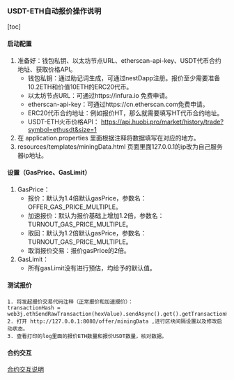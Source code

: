 ### USDT-ETH自动报价操作说明

[toc]

#### 启动配置

1. 准备好：钱包私钥、以太坊节点URL、etherscan-api-key、USDT代币合约地址、获取价格API。
   * 钱包私钥：通过助记词生成，可通过nestDapp注册。报价至少需要准备10.2ETH和价值10ETH的ERC20代币。
   * 以太坊节点URL：可通过https://infura.io 免费申请。
   * etherscan-api-key：可通过https://cn.etherscan.com免费申请。
   * ERC20代币合约地址：例如报价HT，那么就需要填写HT代币合约地址。
   * USDT-ETH火币价格API：  https://api.huobi.pro/market/history/trade?symbol=ethusdt&size=1
2. 在 application.properties 里面根据注释将数据填写在对应的地方。
3. resources/templates/miningData.html 页面里面127.0.0.1的ip改为自己服务器ip地址。

#### 设置（GasPrice、GasLimit）

1. GasPrice：
   * 报价：默认为1.4倍默认gasPrice，参数名：OFFER_GAS_PRICE_MULTIPLE。
   * 加速报价：默认为报价基础上增加1.2倍，参数名：TURNOUT_GAS_PRICE_MULTIPLE。
   * 取回：默认为1.2倍默认gasPrice，参数名：TURNOUT_GAS_PRICE_MULTIPLE。
   * 取消报价交易：报价gasPrice的2倍。
2. GasLimit：
   * 所有gasLimit没有进行预估，均给予的默认值。

#### 测试报价

```
1. 将发起报价交易代码注释（正常报价和加速报价）：
transactionHash = web3j.ethSendRawTransaction(hexValue).sendAsync().get().getTransactionHash();
2. 打开 http://127.0.0.1:8080/offer/miningData ,进行区块间隔设置以及修改启动状态。
3. 查看打印的log里面的报价ETH数量和报价USDT数量，核对数据。
```

#### 合约交互

[合约交互说明](./Mining/README.md)

